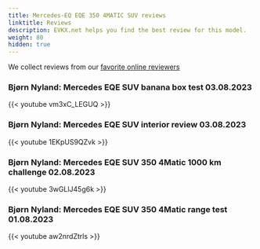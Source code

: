 ```yaml
---
title: Mercedes-EQ EQE 350 4MATIC SUV reviews
linktitle: Reviews
description: EVKX.net helps you find the best review for this model. 
weight: 80
hidden: true
---
```

<object type="image/svg+xml" data="../modelnavigation.svg"></object>
We collect reviews from our [favorite online reviewers](/guides/evreviewers/)

### Bjørn Nyland: Mercedes EQE SUV banana box test 03.08.2023

{{< youtube vm3xC_LEGUQ >}}

### Bjørn Nyland: Mercedes EQE SUV interior review 03.08.2023

{{< youtube 1EKpUS9QZvk >}}

### Bjørn Nyland: Mercedes EQE SUV 350 4Matic 1000 km challenge 02.08.2023

{{< youtube 3wGLlJ45g6k >}}

### Bjørn Nyland: Mercedes EQE SUV 350 4Matic range test 01.08.2023

{{< youtube aw2nrdZtrls >}}

